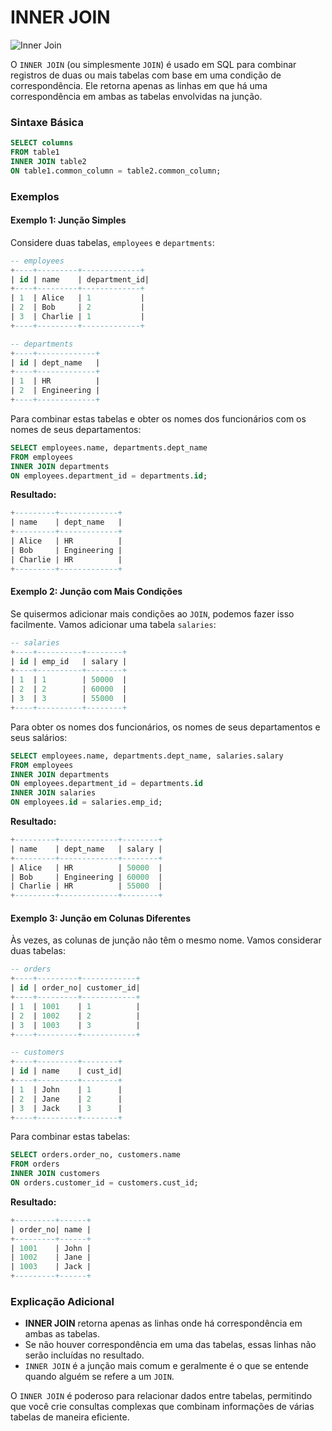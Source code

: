 # INNER JOIN

![Inner Join](https://www.w3schools.com/sql/img_innerjoin.gif)

O `INNER JOIN` (ou simplesmente `JOIN`) é usado em SQL para combinar registros de duas ou mais tabelas com base em uma condição de correspondência. Ele retorna apenas as linhas em que há uma correspondência em ambas as tabelas envolvidas na junção.

### Sintaxe Básica

```sql
SELECT columns
FROM table1
INNER JOIN table2
ON table1.common_column = table2.common_column;
```

### Exemplos

#### Exemplo 1: Junção Simples

Considere duas tabelas, `employees` e `departments`:

```sql
-- employees
+----+---------+-------------+
| id | name    | department_id|
+----+---------+-------------+
| 1  | Alice   | 1           |
| 2  | Bob     | 2           |
| 3  | Charlie | 1           |
+----+---------+-------------+

-- departments
+----+-------------+
| id | dept_name   |
+----+-------------+
| 1  | HR          |
| 2  | Engineering |
+----+-------------+
```

Para combinar estas tabelas e obter os nomes dos funcionários com os nomes de seus departamentos:

```sql
SELECT employees.name, departments.dept_name
FROM employees
INNER JOIN departments
ON employees.department_id = departments.id;
```

**Resultado:**

```sql
+---------+-------------+
| name    | dept_name   |
+---------+-------------+
| Alice   | HR          |
| Bob     | Engineering |
| Charlie | HR          |
+---------+-------------+
```

#### Exemplo 2: Junção com Mais Condições

Se quisermos adicionar mais condições ao `JOIN`, podemos fazer isso facilmente. Vamos adicionar uma tabela `salaries`:

```sql
-- salaries
+----+----------+--------+
| id | emp_id   | salary |
+----+----------+--------+
| 1  | 1        | 50000  |
| 2  | 2        | 60000  |
| 3  | 3        | 55000  |
+----+----------+--------+
```

Para obter os nomes dos funcionários, os nomes de seus departamentos e seus salários:

```sql
SELECT employees.name, departments.dept_name, salaries.salary
FROM employees
INNER JOIN departments
ON employees.department_id = departments.id
INNER JOIN salaries
ON employees.id = salaries.emp_id;
```

**Resultado:**

```sql
+---------+-------------+--------+
| name    | dept_name   | salary |
+---------+-------------+--------+
| Alice   | HR          | 50000  |
| Bob     | Engineering | 60000  |
| Charlie | HR          | 55000  |
+---------+-------------+--------+
```

#### Exemplo 3: Junção em Colunas Diferentes

Às vezes, as colunas de junção não têm o mesmo nome. Vamos considerar duas tabelas:

```sql
-- orders
+----+---------+------------+
| id | order_no| customer_id|
+----+---------+------------+
| 1  | 1001    | 1          |
| 2  | 1002    | 2          |
| 3  | 1003    | 3          |
+----+---------+------------+

-- customers
+----+---------+--------+
| id | name    | cust_id|
+----+---------+--------+
| 1  | John    | 1      |
| 2  | Jane    | 2      |
| 3  | Jack    | 3      |
+----+---------+--------+
```

Para combinar estas tabelas:

```sql
SELECT orders.order_no, customers.name
FROM orders
INNER JOIN customers
ON orders.customer_id = customers.cust_id;
```

**Resultado:**

```sql
+---------+------+
| order_no| name |
+---------+------+
| 1001    | John |
| 1002    | Jane |
| 1003    | Jack |
+---------+------+
```

### Explicação Adicional

- **INNER JOIN** retorna apenas as linhas onde há correspondência em ambas as tabelas.
- Se não houver correspondência em uma das tabelas, essas linhas não serão incluídas no resultado.
- `INNER JOIN` é a junção mais comum e geralmente é o que se entende quando alguém se refere a um `JOIN`.

O `INNER JOIN` é poderoso para relacionar dados entre tabelas, permitindo que você crie consultas complexas que combinam informações de várias tabelas de maneira eficiente.